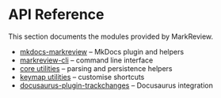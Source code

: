 # API Reference

This section documents the modules provided by MarkReview.

- [mkdocs-markreview](mkdocs.md) – MkDocs plugin and helpers
- [markreview-cli](cli.md) – command line interface
- [core utilities](core.md) – parsing and persistence helpers
- [keymap utilities](keymap.md) – customise shortcuts
- [docusaurus-plugin-trackchanges](docusaurus.md) – Docusaurus integration

